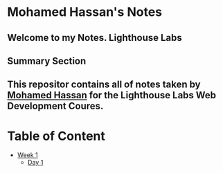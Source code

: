 # Mohamed Hassan's Notes
## Welcome to my Notes. Lighthouse Labs

## Summary Section
## This repositor contains all of notes taken by [Mohamed Hassan](https://github.com/mohamedhassan2424) for the Lighthouse Labs Web Development Coures.
# Table of Content
* [Week 1](/Week_1/)
    * [Day 1](/Week_1/Day_1)
    

